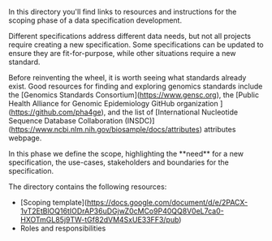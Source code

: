 In this directory you'll find links to resources and instructions for the scoping phase of a data specification development.



Different specifications address different data needs, but not all projects require creating a new specification. Some specifications can  be updated to ensure they are fit-for-purpose, while other situations require a new standard. 



Before reinventing the wheel, it is worth seeing what standards already exist. Good resources for finding and exploring genomics standards include the \[Genomics Standards Consortium](https://www.gensc.org), the \[Public Health Alliance for Genomic Epidemiology GitHub organization ](https://github.com/pha4ge), and the list of \[International Nucleotide Sequence Database Collaboration (INSDC)](https://www.ncbi.nlm.nih.gov/biosample/docs/attributes) attributes webpage.



In this phase we define the scope, highlighting the \*\*need\*\* for a new specification, the use-cases, stakeholders and boundaries for the specification. 



The directory contains the following resources:

* \[Scoping template](https://docs.google.com/document/d/e/2PACX-1vT2EtBlOQ16tIODrAP36uDGjwZ0cMCo9P40QQ8V0eL7ca0-HXOTmGL85j9TW-tGf82dVM4SxUE33FF3/pub)
* Roles and responsibilities
